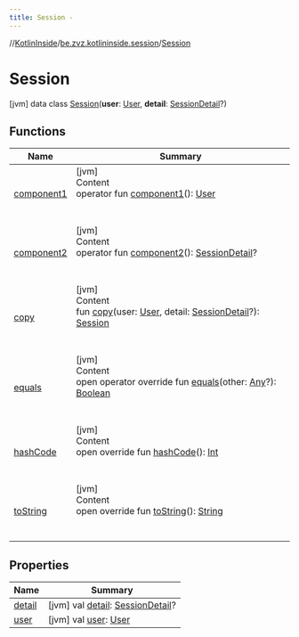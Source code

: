 ```yaml
---
title: Session -
---
```

//[KotlinInside](../../index.md)/[be.zvz.kotlininside.session](../index.md)/[Session](index.md)



# Session  
 [jvm] data class [Session](index.md)(**user**: [User](../../be.zvz.kotlininside.session.user/-user/index.md), **detail**: [SessionDetail](../-session-detail/index.md)?)   


## Functions  
  
|  Name|  Summary| 
|---|---|
| <a name="be.zvz.kotlininside.session/Session/component1/#/PointingToDeclaration/"></a>[component1](component1.md)| <a name="be.zvz.kotlininside.session/Session/component1/#/PointingToDeclaration/"></a>[jvm]  <br>Content  <br>operator fun [component1](component1.md)(): [User](../../be.zvz.kotlininside.session.user/-user/index.md)  <br><br><br>
| <a name="be.zvz.kotlininside.session/Session/component2/#/PointingToDeclaration/"></a>[component2](component2.md)| <a name="be.zvz.kotlininside.session/Session/component2/#/PointingToDeclaration/"></a>[jvm]  <br>Content  <br>operator fun [component2](component2.md)(): [SessionDetail](../-session-detail/index.md)?  <br><br><br>
| <a name="be.zvz.kotlininside.session/Session/copy/#be.zvz.kotlininside.session.user.User#be.zvz.kotlininside.session.SessionDetail?/PointingToDeclaration/"></a>[copy](copy.md)| <a name="be.zvz.kotlininside.session/Session/copy/#be.zvz.kotlininside.session.user.User#be.zvz.kotlininside.session.SessionDetail?/PointingToDeclaration/"></a>[jvm]  <br>Content  <br>fun [copy](copy.md)(user: [User](../../be.zvz.kotlininside.session.user/-user/index.md), detail: [SessionDetail](../-session-detail/index.md)?): [Session](index.md)  <br><br><br>
| <a name="kotlin/Any/equals/#kotlin.Any?/PointingToDeclaration/"></a>[equals](../../be.zvz.kotlininside.utils/-string-util/-companion/index.md#%5Bkotlin%2FAny%2Fequals%2F%23kotlin.Any%3F%2FPointingToDeclaration%2F%5D%2FFunctions%2F578868537)| <a name="kotlin/Any/equals/#kotlin.Any?/PointingToDeclaration/"></a>[jvm]  <br>Content  <br>open operator override fun [equals](../../be.zvz.kotlininside.utils/-string-util/-companion/index.md#%5Bkotlin%2FAny%2Fequals%2F%23kotlin.Any%3F%2FPointingToDeclaration%2F%5D%2FFunctions%2F578868537)(other: [Any](https://kotlinlang.org/api/latest/jvm/stdlib/kotlin/-any/index.html)?): [Boolean](https://kotlinlang.org/api/latest/jvm/stdlib/kotlin/-boolean/index.html)  <br><br><br>
| <a name="kotlin/Any/hashCode/#/PointingToDeclaration/"></a>[hashCode](../../be.zvz.kotlininside.utils/-string-util/-companion/index.md#%5Bkotlin%2FAny%2FhashCode%2F%23%2FPointingToDeclaration%2F%5D%2FFunctions%2F578868537)| <a name="kotlin/Any/hashCode/#/PointingToDeclaration/"></a>[jvm]  <br>Content  <br>open override fun [hashCode](../../be.zvz.kotlininside.utils/-string-util/-companion/index.md#%5Bkotlin%2FAny%2FhashCode%2F%23%2FPointingToDeclaration%2F%5D%2FFunctions%2F578868537)(): [Int](https://kotlinlang.org/api/latest/jvm/stdlib/kotlin/-int/index.html)  <br><br><br>
| <a name="kotlin/Any/toString/#/PointingToDeclaration/"></a>[toString](../../be.zvz.kotlininside.utils/-string-util/-companion/index.md#%5Bkotlin%2FAny%2FtoString%2F%23%2FPointingToDeclaration%2F%5D%2FFunctions%2F578868537)| <a name="kotlin/Any/toString/#/PointingToDeclaration/"></a>[jvm]  <br>Content  <br>open override fun [toString](../../be.zvz.kotlininside.utils/-string-util/-companion/index.md#%5Bkotlin%2FAny%2FtoString%2F%23%2FPointingToDeclaration%2F%5D%2FFunctions%2F578868537)(): [String](https://kotlinlang.org/api/latest/jvm/stdlib/kotlin/-string/index.html)  <br><br><br>


## Properties  
  
|  Name|  Summary| 
|---|---|
| <a name="be.zvz.kotlininside.session/Session/detail/#/PointingToDeclaration/"></a>[detail](detail.md)| <a name="be.zvz.kotlininside.session/Session/detail/#/PointingToDeclaration/"></a> [jvm] val [detail](detail.md): [SessionDetail](../-session-detail/index.md)?   <br>
| <a name="be.zvz.kotlininside.session/Session/user/#/PointingToDeclaration/"></a>[user](user.md)| <a name="be.zvz.kotlininside.session/Session/user/#/PointingToDeclaration/"></a> [jvm] val [user](user.md): [User](../../be.zvz.kotlininside.session.user/-user/index.md)   <br>

